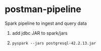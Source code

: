 # postman-pipeline
Spark pipeline to ingest and query data


1. add jdbc JAR to spark/jars

2. `pyspark --jars postgresql-42.2.13.jar`